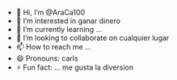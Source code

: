 - 👋 Hi, I’m @AraCa100
- 👀 I’m interested in ganar dinero
- 🌱 I’m currently learning ...
- 💞️ I’m looking to collaborate on cualquier lugar 
- 📫 How to reach me ...
- 😄 Pronouns: carls
- ⚡ Fun fact: ... me gusta la diversion

<!---
AraCa100/AraCa100 is a ✨ special ✨ repository because its `README.md` (this file) appears on your GitHub profile.
You can click the Preview link to take a look at your changes.
--->
